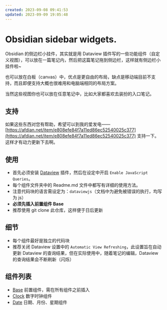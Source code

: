 ```yaml
---
created: 2023-09-08 09:41:53
updated: 2023-09-09 19:05:48
---
```


# Obsidian sidebar widgets.

Obsidian 的侧边栏小挂件，其实就是用 Dataview 插件写的一些功能组件（自定义视图），可以放在一篇笔记内，然后把这篇笔记拖到侧边栏，这样就有侧边栏小挂件啦~

也可以放在白板（canvas）中，优点是更自由的布局，缺点是移动端目前不支持，而且即便支持大概也很难用和电脑端相同的布局方案。

当然这些视图你也可以放在任意笔记中，比如大家都喜欢去装扮的入口笔记。

## 支持

如果这些东西对您有帮助，希望可以到我的爱发电——[https://afdian.net/item/e808efe84f7a11ed86ec52540025c377](https://afdian.net/item/e808efe84f7a11ed86ec52540025c377) 支持一下。这样才有动力更新下去啊。

## 使用

- 首先必须安装 [Dataview](https://github.com/blacksmithgu/obsidian-dataview) 插件，然后在设定中开启 `Enable JavaScript Queries`。
- 每个组件文件夹中的 Readme.md 文件中都写有详细的使用方法。
- 注意代码块的语言需设定为：`dataviewjs`（文档中为避免被错误的执行，均写为 js）
- **必须先插入前置组件 Base**
- 推荐使用 git clone 此仓库，这样便于日后更新

## 细节

- 每个组件最好是独立的代码块
- 推荐关闭 Dataview 设置中的 `Automatic View Refreshing`，此设置旨在自动更新 Dataview 的查询结果，但在实际使用中，随着笔记的编辑，Dataview 的查询结果会不断刷新（闪烁）

## 组件列表

- [Base](Base/Readme.md) 前置组件，需在所有组件之前插入
- [Clock](Clock/Readme.md) 数字时钟组件
- [Date](Date/Readme.md) 日期、月份、星期组件